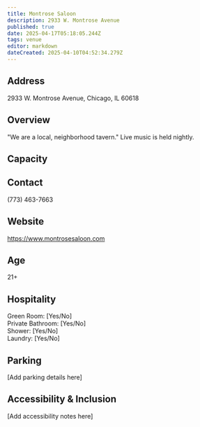 ```yaml
---
title: Montrose Saloon
description: 2933 W. Montrose Avenue
published: true
date: 2025-04-17T05:18:05.244Z
tags: venue
editor: markdown
dateCreated: 2025-04-10T04:52:34.279Z
---
```


## Address

2933 W. Montrose Avenue, Chicago, IL 60618

## Overview

"We are a local, neighborhood tavern." Live music is held nightly.

## Capacity



## Contact

(773) 463-7663

## Website

https://www.montrosesaloon.com

## Age

21+

## Hospitality

Green Room: [Yes/No]  
Private Bathroom: [Yes/No]  
Shower: [Yes/No]  
Laundry: [Yes/No]

## Parking

[Add parking details here]

## Accessibility & Inclusion

[Add accessibility notes here]
